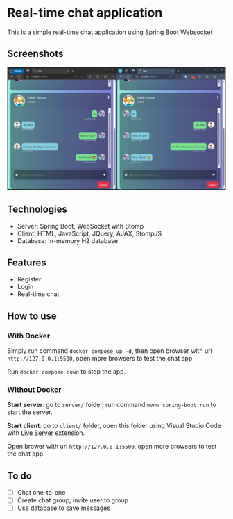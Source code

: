 # Real-time chat application
This is a simple real-time chat application using Spring Boot Websocket

## Screenshots
![Pic1](https://raw.githubusercontent.com/justanoobcoder/realtime-chat-spring/main/screenshots/screenshot-01.png)

## Technologies
- Server: Spring Boot, WebSocket with Stomp
- Client: HTML, JavaScript, JQuery, AJAX, StompJS
- Database: In-memory H2 database

## Features
- Register
- Login
- Real-time chat

## How to use
### With Docker
Simply run command `docker compose up -d`, then open browser with url `http://127.0.0.1:5500`, open more browsers to test the chat app.

Run `docker compose down` to stop the app.

### Without Docker
**Start server**: go to `server/` folder, run command `mvnw spring-boot:run` to start the server.

**Start client**: go to `client/` folder, open this folder using Visual Studio Code with [Live Server](https://marketplace.visualstudio.com/items?itemName=ritwickdey.LiveServer) extension.

Open brower with url `http://127.0.0.1:5500`, open more browsers to test the chat app.

## To do
- [ ] Chat one-to-one
- [ ] Create chat group, invite user to group
- [ ] Use database to save messages
